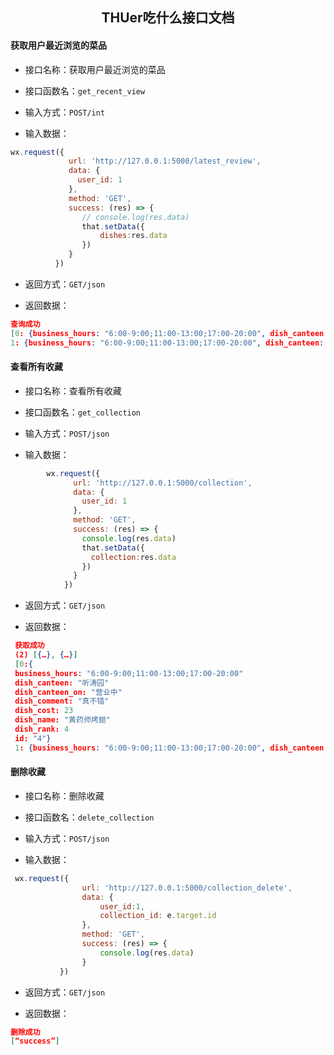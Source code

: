 <h2 align="center">THUer吃什么接口文档</h2>

#### 获取用户最近浏览的菜品
* 接口名称：获取用户最近浏览的菜品

* 接口函数名：`get_recent_view`

* 输入方式：`POST/int`

* 输入数据：

```javascript
wx.request({
             url: 'http://127.0.0.1:5000/latest_review',
             data: {
               user_id: 1
             },
             method: 'GET',
             success: (res) => {
             	// console.log(res.data)
             	that.setData({
                	dishes:res.data
                })
             }
          })
```

* 返回方式：`GET/json`

* 返回数据：

```json
查询成功
[0: {business_hours: "6:00-9:00;11:00-13:00;17:00-20:00", dish_canteen: "听涛园", dish_canteen_on: "营业中", dish_comment: "真不错", dish_cost: 23, …}
1: {business_hours: "6:00-9:00;11:00-13:00;17:00-20:00", dish_canteen: "听涛园", dish_canteen_on: "营业中", dish_comment: "真香", dish_cost: 20, …}]
```

#### 查看所有收藏

* 接口名称：查看所有收藏

* 接口函数名：`get_collection`

* 输入方式：`POST/json`

* 输入数据：

```javascript
        wx.request({
              url: 'http://127.0.0.1:5000/collection',
              data: {
                user_id: 1
              },
              method: 'GET',
              success: (res) => {
                console.log(res.data)
                that.setData({
                  collection:res.data
                })
              }
            })
```

* 返回方式：`GET/json`

* 返回数据：

 ```json
  获取成功
  (2) [{…}, {…}]
  [0:{
  business_hours: "6:00-9:00;11:00-13:00;17:00-20:00"
  dish_canteen: "听涛园"
  dish_canteen_on: "营业中"
  dish_comment: "真不错"
  dish_cost: 23
  dish_name: "黄药师烤翅"
  dish_rank: 4
  id: "4"}
  1: {business_hours: "6:00-9:00;11:00-13:00;17:00-20:00", dish_canteen: "听涛园", dish_canteen_on: "营业中", dish_comment: "真香", dish_cost: 20, …}]
 ```

#### 删除收藏

* 接口名称：删除收藏

* 接口函数名：`delete_collection`

* 输入方式：`POST/json`

* 输入数据：

```javascript
 wx.request({
             	url: 'http://127.0.0.1:5000/collection_delete',
                data: {
                	user_id:1,
                	collection_id: e.target.id
                },
                method: 'GET',
                success: (res) => {
                	console.log(res.data)
                }
           })
```

* 返回方式：`GET/json`

* 返回数据：

 ```json
删除成功
[“success”]
 ```

